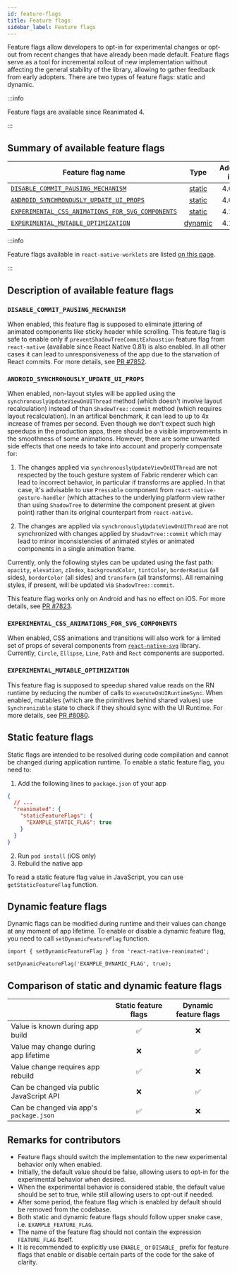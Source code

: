 ```yaml
---
id: feature-flags
title: Feature flags
sidebar_label: Feature flags
---
```


Feature flags allow developers to opt-in for experimental changes or opt-out from recent changes that have already been made default. Feature flags serve as a tool for incremental rollout of new implementation without affecting the general stability of the library, allowing to gather feedback from early adopters. There are two types of feature flags: static and dynamic.

:::info

Feature flags are available since Reanimated 4.

:::

## Summary of available feature flags

| Feature flag name                                                                                   |               Type                | Added in | Removed in | Default value |
| --------------------------------------------------------------------------------------------------- | :-------------------------------: | :------: | :--------: | :-----------: |
| [`DISABLE_COMMIT_PAUSING_MECHANISM`](#disable_commit_pausing_mechanism)                             |  [static](#static-feature-flags)  |  4.0.0   |  &ndash;   |    `false`    |
| [`ANDROID_SYNCHRONOUSLY_UPDATE_UI_PROPS`](#android_synchronously_update_ui_props)                   |  [static](#static-feature-flags)  |  4.0.0   |  &ndash;   |    `false`    |
| [`EXPERIMENTAL_CSS_ANIMATIONS_FOR_SVG_COMPONENTS`](#experimental_css_animations_for_svg_components) |  [static](#static-feature-flags)  |  4.1.0   |  &ndash;   |    `false`    |
| [`EXPERIMENTAL_MUTABLE_OPTIMIZATION`](#experimental_mutable_optimization)                           | [dynamic](#dynamic-feature-flags) |  4.1.0   |  &ndash;   |    `false`    |

:::info

Feature flags available in `react-native-worklets` are listed [on this page](https://docs.swmansion.com/react-native-worklets/docs/guides/feature-flags).

:::

## Description of available feature flags

### `DISABLE_COMMIT_PAUSING_MECHANISM`

When enabled, this feature flag is supposed to eliminate jittering of animated components like sticky header while scrolling. This feature flag is safe to enable only if `preventShadowTreeCommitExhaustion` feature flag from `react-native` (available since React Native 0.81) is also enabled. In all other cases it can lead to unresponsiveness of the app due to the starvation of React commits. For more details, see [PR #7852](https://github.com/software-mansion/react-native-reanimated/pull/7852).

### `ANDROID_SYNCHRONOUSLY_UPDATE_UI_PROPS`

When enabled, non-layout styles will be applied using the `synchronouslyUpdateViewOnUIThread` method (which doesn't involve layout recalculation) instead of than `ShadowTree::commit` method (which requires layout recalculation). In an artifical benchmark, it can lead to up to 4x increase of frames per second. Even though we don't expect such high speedups in the production apps, there should be a visible improvements in the smoothness of some animations. However, there are some unwanted side effects that one needs to take into account and properly compensate for:

1. The changes applied via `synchronouslyUpdateViewOnUIThread` are not respected by the touch gesture system of Fabric renderer which can lead to incorrect behavior, in particular if transforms are applied. In that case, it's advisable to use `Pressable` component from `react-native-gesture-handler` (which attaches to the underlying platform view rather than using `ShadowTree` to determine the component present at given point) rather than its original counterpart from `react-native`.

2. The changes are applied via `synchronouslyUpdateViewOnUIThread` are not synchronized with changes applied by `ShadowTree::commit` which may lead to minor inconsistencies of animated styles or animated components in a single animation frame.

Currently, only the following styles can be updated using the fast path: `opacity`, `elevation`, `zIndex`, `backgroundColor`, `tintColor`, `borderRadius` (all sides), `borderColor` (all sides) and `transform` (all transforms). All remaining styles, if present, will be updated via `ShadowTree::commit`.

This feature flag works only on Android and has no effect on iOS. For more details, see [PR #7823](https://github.com/software-mansion/react-native-reanimated/pull/7823).

### `EXPERIMENTAL_CSS_ANIMATIONS_FOR_SVG_COMPONENTS`

When enabled, CSS animations and transitions will also work for a limited set of props of several components from [`react-native-svg`](https://github.com/software-mansion/react-native-svg) library. Currently, `Circle`, `Ellipse`, `Line`, `Path` and `Rect` components are supported.

### `EXPERIMENTAL_MUTABLE_OPTIMIZATION`

This feature flag is supposed to speedup shared value reads on the RN runtime by reducing the number of calls to `executeOnUIRuntimeSync`. When enabled, mutables (which are the primitives behind shared values) use `Synchronizable` state to check if they should sync with the UI Runtime. For more details, see [PR #8080](https://github.com/software-mansion/react-native-reanimated/pull/8080).

## Static feature flags

Static flags are intended to be resolved during code compilation and cannot be changed during application runtime. To enable a static feature flag, you need to:

1. Add the following lines to `package.json` of your app

```json
{
  // ...
  "reanimated": {
    "staticFeatureFlags": {
      "EXAMPLE_STATIC_FLAG": true
    }
  }
}
```

2. Run `pod install` (iOS only)
3. Rebuild the native app

To read a static feature flag value in JavaScript, you can use `getStaticFeatureFlag` function.

## Dynamic feature flags

Dynamic flags can be modified during runtime and their values can change at any moment of app lifetime. To enable or disable a dynamic feature flag, you need to call `setDynamicFeatureFlag` function.

```tsx
import { setDynamicFeatureFlag } from 'react-native-reanimated';

setDynamicFeatureFlag('EXAMPLE_DYNAMIC_FLAG', true);
```

## Comparison of static and dynamic feature flags

|                                          | Static feature flags | Dynamic feature flags |
| ---------------------------------------- | :------------------: | :-------------------: |
| Value is known during app build          |          ✅          |          ❌           |
| Value may change during app lifetime     |          ❌          |          ✅           |
| Value change requires app rebuild        |          ✅          |          ❌           |
| Can be changed via public JavaScript API |          ❌          |          ✅           |
| Can be changed via app's `package.json`  |          ✅          |          ❌           |

## Remarks for contributors

- Feature flags should switch the implementation to the new experimental behavior only when enabled.
- Initially, the default value should be false, allowing users to opt-in for the experimental behavior when desired.
- When the experimental behavior is considered stable, the default value should be set to true, while still allowing users to opt-out if needed.
- After some period, the feature flag which is enabled by default should be removed from the codebase.
- Both static and dynamic feature flags should follow upper snake case, i.e. `EXAMPLE_FEATURE_FLAG`.
- The name of the feature flag should not contain the expression `FEATURE_FLAG` itself.
- It is recommended to explicitly use `ENABLE_` or `DISABLE_` prefix for feature flags that enable or disable certain parts of the code for the sake of clarity.
